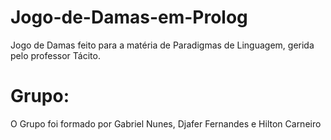 # Jogo-de-Damas-em-Prolog
Jogo de Damas feito para a matéria de Paradigmas de Linguagem, gerida pelo professor Tácito.

# Grupo:
O Grupo foi formado por Gabriel Nunes, Djafer Fernandes e Hilton Carneiro
